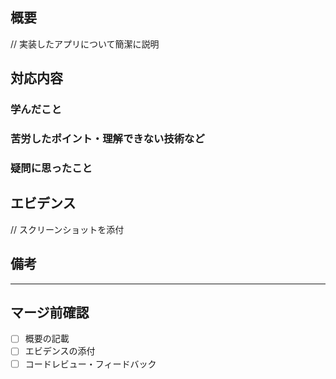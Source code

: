 ## 概要

// 実装したアプリについて簡潔に説明

## 対応内容

### 学んだこと

### 苦労したポイント・理解できない技術など

### 疑問に思ったこと

## エビデンス

// スクリーンショットを添付

## 備考

---------

## マージ前確認

- [ ] 概要の記載
- [ ] エビデンスの添付
- [ ] コードレビュー・フィードバック

